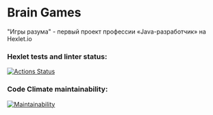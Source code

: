 # Brain Games
"Игры разума" - первый проект профессии «Java-разработчик» на Hexlet.io

### Hexlet tests and linter status:
[![Actions Status](https://github.com/0x8251ae8c/java-project-61/workflows/hexlet-check/badge.svg)](https://github.com/0x8251ae8c/java-project-61/actions)

### Code Climate maintainability:
[![Maintainability](https://api.codeclimate.com/v1/badges/861e8231dd8a8c4361ee/maintainability)](https://codeclimate.com/github/0x8251ae8c/java-project-61/maintainability)
